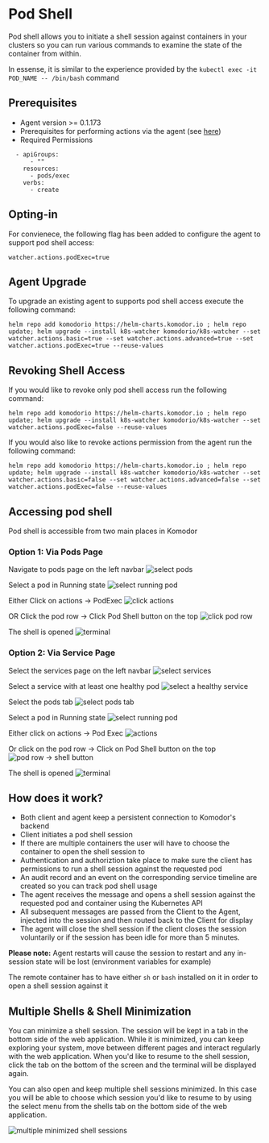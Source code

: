 # Pod Shell

Pod shell allows you to initiate a shell session against containers in your clusters so you can run various commands to examine the state of the container from within.

In essense, it is similar to the experience provided by the `kubectl exec -it POD_NAME -- /bin/bash` command

## Prerequisites

- Agent version >= 0.1.173
- Prerequisites for performing actions via the agent (see [here](https://docs.komodor.com/Learn/Actions.html))
- Required Permissions

```
  - apiGroups:
      - ""
    resources:
      - pods/exec
    verbs:
      - create
```

## Opting-in

For convienece, the following flag has been added to configure the agent to support pod shell access:

`watcher.actions.podExec=true`

## Agent Upgrade

To upgrade an existing agent to supports pod shell access execute the following command:

```
helm repo add komodorio https://helm-charts.komodor.io ; helm repo update; helm upgrade --install k8s-watcher komodorio/k8s-watcher --set watcher.actions.basic=true --set watcher.actions.advanced=true --set watcher.actions.podExec=true --reuse-values
```

## Revoking Shell Access

If you would like to revoke only pod shell access run the following command:

```
helm repo add komodorio https://helm-charts.komodor.io ; helm repo update; helm upgrade --install k8s-watcher komodorio/k8s-watcher --set watcher.actions.podExec=false --reuse-values
```

If you would also like to revoke actions permission from the agent run the following command:

```
helm repo add komodorio https://helm-charts.komodor.io ; helm repo update; helm upgrade --install k8s-watcher komodorio/k8s-watcher --set watcher.actions.basic=false --set watcher.actions.advanced=false --set watcher.actions.podExec=false --reuse-values
```

## Accessing pod shell

Pod shell is accessible from two main places in Komodor

### Option 1: Via Pods Page

Navigate to pods page on the left navbar
![select pods](../img/podexec/tour1/1-select-pods.png)

Select a pod in Running state
![select running pod](../img/podexec/tour1/2-select-a-running-pod.png)

Either Click on actions -> PodExec
![click actions](../img/podexec/tour1/3-click-on-action.png)

OR Click the pod row -> Click Pod Shell button on the top
![click pod row](../img/podexec/tour1/3-pod-shell-button.png)

The shell is opened
![terminal](../img/podexec/tour1/4-terminal.png)

### Option 2: Via Service Page

Select the services page on the left navbar
![select services](../img/podexec/tour2/1-select-services.png)

Select a service with at least one healthy pod
![select a healthy service](../img/podexec/tour2/2-select-a-service.png)

Select the pods tab
![select pods tab](../img/podexec/tour2/3-select-pods-tab.png)

Select a pod in Running state
![select running pod](../img/podexec/tour2/4-select-a-running-pod.png)

Either click on actions -> Pod Exec
![actions](../img/podexec/tour2/5-actions-pod-exec.png)

Or click on the pod row -> Click on Pod Shell button on the top
![pod row -> shell button](../img/podexec/tour2/5-pod-shell-button.png)

The shell is opened
![terminal](../img/podexec/tour2/6-terminal.png)

## How does it work?

- Both client and agent keep a persistent connection to Komodor's backend
- Client initiates a pod shell session
- If there are multiple containers the user will have to choose the container to open the shell session to
- Authentication and authoriztion take place to make sure the client has permissions to run a shell session against the requested pod
- An audit record and an event on the corresponding service timeline are created so you can track pod shell usage
- The agent receives the message and opens a shell session against the requested pod and container using the Kubernetes API
- All subsequent messages are passed from the Client to the Agent, injected into the session and then routed back to the Client for display
- The agent will close the shell session if the client closes the session voluntarily or if the session has been idle for more than 5 minutes.

**Please note:** Agent restarts will cause the session to restart and any in-session state will be lost (environment variables for example)

The remote container has to have either `sh` or `bash` installed on it in order to open a shell session against it

## Multiple Shells & Shell Minimization

You can minimize a shell session. The session will be kept in a tab in the bottom side of the web application. While it is minimized, you can keep exploring your system, move between different pages and interact regularly with the web application. When you'd like to resume to the shell session, click the tab on the bottom of the screen and the terminal will be displayed again.

You can also open and keep multiple shell sessions minimized. In this case you will be able to choose which session you'd like to resume to by using the select menu from the shells tab on the bottom side of the web application.

![multiple minimized shell sessions](../img/podexec/multiple-minimized.png)

